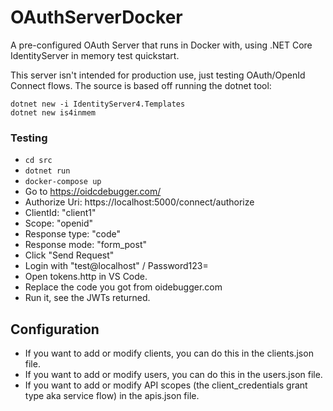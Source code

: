 # OAuthServerDocker
A pre-configured OAuth Server that runs in Docker with, using .NET Core IdentityServer in memory test quickstart.

This server isn't intended for production use, just testing OAuth/OpenId Connect flows. The source is based off running the dotnet tool:

```
dotnet new -i IdentityServer4.Templates
dotnet new is4inmem
```

### Testing
- `cd src`
- `dotnet run`
- `docker-compose up`
- Go to https://oidcdebugger.com/ 
- Authorize Uri: https://localhost:5000/connect/authorize
- ClientId: "client1"
- Scope: "openid"
- Response type: "code"
- Response mode: "form_post"
- Click "Send Request"
- Login with "test@localhost" / Password123=
- Open tokens.http in VS Code.
- Replace the code you got from oidebugger.com
- Run it, see the JWTs returned.

## Configuration

- If you want to add or modify clients, you can do this in the clients.json file.
- If you want to add or modify users, you can do this in the users.json file.
- If you want to add or modify API scopes (the client_credentials grant type aka service flow) in the apis.json file.